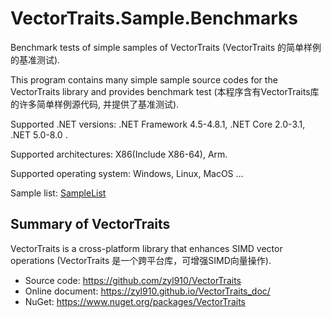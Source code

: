 # VectorTraits.Sample.Benchmarks

Benchmark tests of simple samples of VectorTraits (VectorTraits 的简单样例的基准测试).

This program contains many simple sample source codes for the VectorTraits library and provides benchmark test (本程序含有VectorTraits库的许多简单样例源代码, 并提供了基准测试).

Supported .NET versions: .NET Framework 4.5-4.8.1, .NET Core 2.0-3.1, .NET 5.0-8.0 .

Supported architectures: X86(Include X86-64), Arm.

Supported operating system: Windows, Linux, MacOS ...

Sample list: [SampleList](SampleList.md)



## Summary of VectorTraits  

VectorTraits is a cross-platform library that enhances SIMD vector operations (VectorTraits 是一个跨平台库，可增强SIMD向量操作).

- Source code: https://github.com/zyl910/VectorTraits
- Online document: https://zyl910.github.io/VectorTraits_doc/
- NuGet: https://www.nuget.org/packages/VectorTraits

